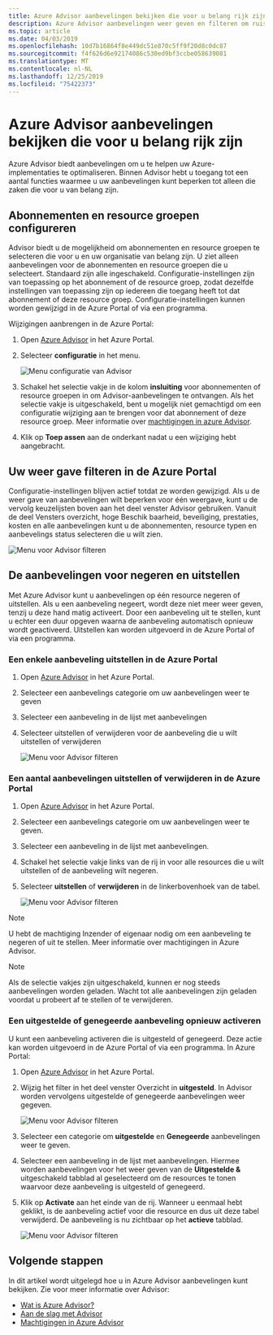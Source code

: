 ```yaml
---
title: Azure Advisor aanbevelingen bekijken die voor u belang rijk zijn
description: Azure Advisor aanbevelingen weer geven en filteren om ruis te verminderen.
ms.topic: article
ms.date: 04/03/2019
ms.openlocfilehash: 10d7b16864f8e449dc51e870c5ff9f20d8c0dc87
ms.sourcegitcommit: f4f626d6e92174086c530ed9bf3ccbe058639081
ms.translationtype: MT
ms.contentlocale: nl-NL
ms.lasthandoff: 12/25/2019
ms.locfileid: "75422373"
---
```

# <a name="view-azure-advisor-recommendations-that-matter-to-you"></a>Azure Advisor aanbevelingen bekijken die voor u belang rijk zijn

Azure Advisor biedt aanbevelingen om u te helpen uw Azure-implementaties te optimaliseren. Binnen Advisor hebt u toegang tot een aantal functies waarmee u uw aanbevelingen kunt beperken tot alleen die zaken die voor u van belang zijn.

## <a name="configure-subscriptions-and-resource-groups"></a>Abonnementen en resource groepen configureren

Advisor biedt u de mogelijkheid om abonnementen en resource groepen te selecteren die voor u en uw organisatie van belang zijn. U ziet alleen aanbevelingen voor de abonnementen en resource groepen die u selecteert. Standaard zijn alle ingeschakeld. Configuratie-instellingen zijn van toepassing op het abonnement of de resource groep, zodat dezelfde instellingen van toepassing zijn op iedereen die toegang heeft tot dat abonnement of deze resource groep. Configuratie-instellingen kunnen worden gewijzigd in de Azure Portal of via een programma.

Wijzigingen aanbrengen in de Azure Portal:

1. Open [Azure Advisor](https://aka.ms/azureadvisordashboard) in het Azure Portal.

1. Selecteer **configuratie** in het menu.

   ![Menu configuratie van Advisor](./media/view-recommendations/configuration.png)

1. Schakel het selectie vakje in de kolom **insluiting** voor abonnementen of resource groepen in om Advisor-aanbevelingen te ontvangen. Als het selectie vakje is uitgeschakeld, bent u mogelijk niet gemachtigd om een configuratie wijziging aan te brengen voor dat abonnement of deze resource groep. Meer informatie over [machtigingen in azure Advisor](permissions.md).

1. Klik op **Toep assen** aan de onderkant nadat u een wijziging hebt aangebracht.

## <a name="filtering-your-view-in-the-azure-portal"></a>Uw weer gave filteren in de Azure Portal

Configuratie-instellingen blijven actief totdat ze worden gewijzigd. Als u de weer gave van aanbevelingen wilt beperken voor één weergave, kunt u de vervolg keuzelijsten boven aan het deel venster Advisor gebruiken. Vanuit de deel Vensters overzicht, hoge Beschik baarheid, beveiliging, prestaties, kosten en alle aanbevelingen kunt u de abonnementen, resource typen en aanbevelings status selecteren die u wilt zien.

   ![Menu voor Advisor filteren](./media/view-recommendations/filtering.png)

## <a name="dismissing-and-postponing-recommendations"></a>De aanbevelingen voor negeren en uitstellen

Met Azure Advisor kunt u aanbevelingen op één resource negeren of uitstellen. Als u een aanbeveling negeert, wordt deze niet meer weer geven, tenzij u deze hand matig activeert. Door een aanbeveling uit te stellen, kunt u echter een duur opgeven waarna de aanbeveling automatisch opnieuw wordt geactiveerd. Uitstellen kan worden uitgevoerd in de Azure Portal of via een programma.

### <a name="postpone-a-single-recommendation-in-the-azure-portal"></a>Een enkele aanbeveling uitstellen in de Azure Portal 

1. Open [Azure Advisor](https://aka.ms/azureadvisordashboard) in het Azure Portal.
1. Selecteer een aanbevelings categorie om uw aanbevelingen weer te geven
1. Selecteer een aanbeveling in de lijst met aanbevelingen
1. Selecteer uitstellen of verwijderen voor de aanbeveling die u wilt uitstellen of verwijderen

     ![Menu voor Advisor filteren](./media/view-recommendations/postpone-dismiss.png)

### <a name="postpone-or-dismiss-a-multiple-recommendations-in-the-azure-portal"></a>Een aantal aanbevelingen uitstellen of verwijderen in de Azure Portal

1. Open [Azure Advisor](https://aka.ms/azureadvisordashboard) in het Azure Portal.
1. Selecteer een aanbevelings categorie om uw aanbevelingen weer te geven.
1. Selecteer een aanbeveling in de lijst met aanbevelingen.
1. Schakel het selectie vakje links van de rij in voor alle resources die u wilt uitstellen of de aanbeveling wilt negeren.
1. Selecteer **uitstellen** of **verwijderen** in de linkerbovenhoek van de tabel.

     ![Menu voor Advisor filteren](./media/view-recommendations/postpone-dismiss-multiple.png)

> [!NOTE]
> U hebt de machtiging Inzender of eigenaar nodig om een aanbeveling te negeren of uit te stellen. Meer informatie over machtigingen in Azure Advisor.

> [!NOTE]
> Als de selectie vakjes zijn uitgeschakeld, kunnen er nog steeds aanbevelingen worden geladen. Wacht tot alle aanbevelingen zijn geladen voordat u probeert af te stellen of te verwijderen.

### <a name="reactivate-a-postponed-or-dismissed-recommendation"></a>Een uitgestelde of genegeerde aanbeveling opnieuw activeren

U kunt een aanbeveling activeren die is uitgesteld of genegeerd. Deze actie kan worden uitgevoerd in de Azure Portal of via een programma. In Azure Portal:

1. Open [Azure Advisor](https://aka.ms/azureadvisordashboard) in het Azure Portal.

1. Wijzig het filter in het deel venster Overzicht in **uitgesteld**. In Advisor worden vervolgens uitgestelde of genegeerde aanbevelingen weer gegeven.

    ![Menu voor Advisor filteren](./media/view-recommendations/activate-postponed.png)

1. Selecteer een categorie om **uitgestelde** en **Genegeerde** aanbevelingen weer te geven.

1. Selecteer een aanbeveling in de lijst met aanbevelingen. Hiermee worden aanbevelingen voor het weer geven van de **Uitgestelde &** uitgeschakeld tabblad al geselecteerd om de resources te tonen waarvoor deze aanbeveling is uitgesteld of genegeerd.

1. Klik op **Activate** aan het einde van de rij. Wanneer u eenmaal hebt geklikt, is de aanbeveling actief voor die resource en dus uit deze tabel verwijderd. De aanbeveling is nu zichtbaar op het **actieve** tabblad.
 
     ![Menu voor Advisor filteren](./media/view-recommendations/activate-postponed-2.png)

## <a name="next-steps"></a>Volgende stappen

In dit artikel wordt uitgelegd hoe u in Azure Advisor aanbevelingen kunt bekijken. Zie voor meer informatie over Advisor: 

- [Wat is Azure Advisor?](advisor-overview.md)
- [Aan de slag met Advisor](advisor-get-started.md)
- [Machtigingen in Azure Advisor](permissions.md)



